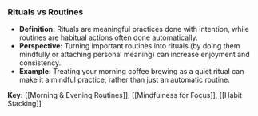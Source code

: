 ### Rituals vs Routines

- **Definition:** Rituals are meaningful practices done with intention, while routines are habitual actions often done automatically.
- **Perspective:** Turning important routines into rituals (by doing them mindfully or attaching personal meaning) can increase enjoyment and consistency.
- **Example:** Treating your morning coffee brewing as a quiet ritual can make it a mindful practice, rather than just an automatic routine.

**Key:** [[Morning & Evening Routines]], [[Mindfulness for Focus]], [[Habit Stacking]]